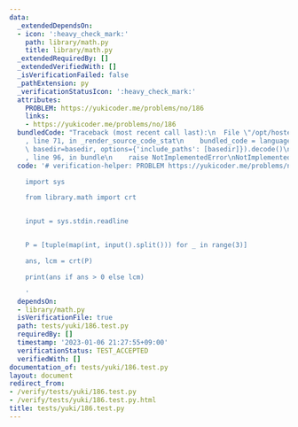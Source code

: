 ```yaml
---
data:
  _extendedDependsOn:
  - icon: ':heavy_check_mark:'
    path: library/math.py
    title: library/math.py
  _extendedRequiredBy: []
  _extendedVerifiedWith: []
  _isVerificationFailed: false
  _pathExtension: py
  _verificationStatusIcon: ':heavy_check_mark:'
  attributes:
    PROBLEM: https://yukicoder.me/problems/no/186
    links:
    - https://yukicoder.me/problems/no/186
  bundledCode: "Traceback (most recent call last):\n  File \"/opt/hostedtoolcache/PyPy/3.7.13/x64/site-packages/onlinejudge_verify/documentation/build.py\"\
    , line 71, in _render_source_code_stat\n    bundled_code = language.bundle(stat.path,\
    \ basedir=basedir, options={'include_paths': [basedir]}).decode()\n  File \"/opt/hostedtoolcache/PyPy/3.7.13/x64/site-packages/onlinejudge_verify/languages/python.py\"\
    , line 96, in bundle\n    raise NotImplementedError\nNotImplementedError\n"
  code: '# verification-helper: PROBLEM https://yukicoder.me/problems/no/186

    import sys

    from library.math import crt


    input = sys.stdin.readline


    P = [tuple(map(int, input().split())) for _ in range(3)]

    ans, lcm = crt(P)

    print(ans if ans > 0 else lcm)

    '
  dependsOn:
  - library/math.py
  isVerificationFile: true
  path: tests/yuki/186.test.py
  requiredBy: []
  timestamp: '2023-01-06 21:27:55+09:00'
  verificationStatus: TEST_ACCEPTED
  verifiedWith: []
documentation_of: tests/yuki/186.test.py
layout: document
redirect_from:
- /verify/tests/yuki/186.test.py
- /verify/tests/yuki/186.test.py.html
title: tests/yuki/186.test.py
---
```


